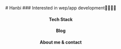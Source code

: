 <div align="center">
# Hanbi
### Interested in wep/app development👩🏻‍💻🔥 

#### Tech Stack
#### Blog
#### About me & contact
</div>

<!--
**rlagksql219/rlagksql219** is a ✨ _special_ ✨ repository because its `README.md` (this file) appears on your GitHub profile.

Here are some ideas to get you started:

- 🔭 I’m currently working on ...
- 🌱 I’m currently learning ...
- 👯 I’m looking to collaborate on ...
- 🤔 I’m looking for help with ...
- 💬 Ask me about ...
- 📫 How to reach me: ...
- 😄 Pronouns: ...
- ⚡ Fun fact: ...
-->
